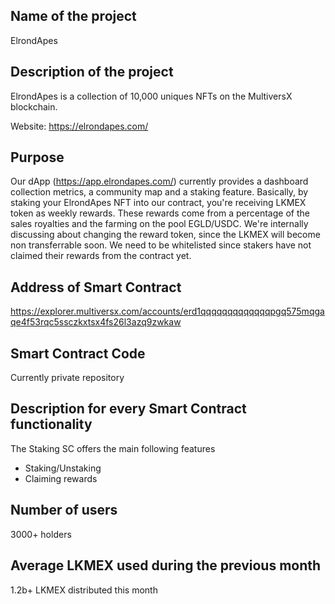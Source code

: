 ## Name of the project

ElrondApes

## Description of the project

ElrondApes is a collection of 10,000 uniques NFTs on the MultiversX blockchain.

Website: https://elrondapes.com/

## Purpose

Our dApp (https://app.elrondapes.com/) currently provides a dashboard collection metrics, a community map and a staking feature. Basically, by staking your ElrondApes NFT into our contract, you're receiving LKMEX token as weekly rewards. These rewards come from a percentage of the sales royalties and the farming on the pool EGLD/USDC. We're internally discussing about changing the reward token, since the LKMEX will become non transferrable soon. We need to be whitelisted since stakers have not claimed their rewards from the contract yet.

## Address of Smart Contract

https://explorer.multiversx.com/accounts/erd1qqqqqqqqqqqqqpgq575mqgaqe4f53rqc5ssczkxtsx4fs26l3azq9zwkaw

## Smart Contract Code

Currently private repository

## Description for every Smart Contract functionality

The Staking SC offers the main following features

- Staking/Unstaking
- Claiming rewards

## Number of users

3000+ holders

## Average LKMEX used during the previous month

1.2b+ LKMEX distributed this month
